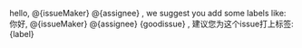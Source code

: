 hello, @{issueMaker} @{assignee} , we suggest you add some labels like:  
你好, @{issueMaker} @{assignee} {goodissue} , 建议您为这个issue打上标签:   
{label}